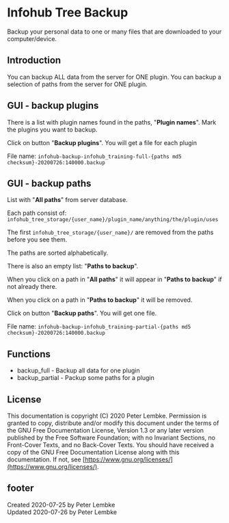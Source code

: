 # Infohub Tree Backup
Backup your personal data to one or many files that are downloaded to your computer/device.

## Introduction
You can backup ALL data from the server for ONE plugin.
You can backup a selection of paths from the server for ONE plugin.

## GUI - backup plugins
There is a list with plugin names found in the paths, "__Plugin names__". Mark the plugins you want to backup.

Click on button "__Backup plugins__". You will get a file for each plugin

File name: `infohub-backup-infohub_training-full-{paths md5 checksum}-20200726:140000.backup`

## GUI - backup paths
List with "__All paths__" from server database. 

Each path consist of:
`infohub_tree_storage/{user_name}/plugin_name/anything/the/plugin/uses`

The first `infohub_tree_storage/{user_name}/` are removed from the paths before you see them.

The paths are sorted alphabetically.

There is also an empty list: "__Paths to backup__".

When you click on a path in "__All paths__" it will appear in "__Paths to backup__" if not already there.

When you click on a path in "__Paths to backup__" it will be removed.

Click on button "__Backup paths__". You will get one file.

File name: `infohub-backup-infohub_training-partial-{paths md5 checksum}-20200726:140000.backup`

## Functions
* backup_full - Backup all data for one plugin
* backup_partial - Packup some paths for a plugin


## License
This documentation is copyright (C) 2020 Peter Lembke.
 Permission is granted to copy, distribute and/or modify this document under the terms of the GNU Free Documentation License, Version 1.3 or any later version published by the Free Software Foundation; with no Invariant Sections, no Front-Cover Texts, and no Back-Cover Texts.
 You should have received a copy of the GNU Free Documentation License along with this documentation. If not, see [https://www.gnu.org/licenses/](https://www.gnu.org/licenses/).

## footer
Created 2020-07-25 by Peter Lembke  
Updated 2020-07-26 by Peter Lembke
